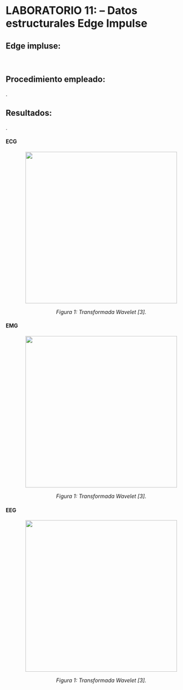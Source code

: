 # **LABORATORIO 11: – Datos estructurales Edge Impulse**
## **Edge impluse:**
<p align="justify"> ‌ </p>

## **Procedimiento empleado:**
<p align="justify"> .‌ </p>

## **Resultados:**
<p align="justify"> .‌ </p>

#### **ECG**
<p align="justify">  </p>

<p align="center"><img src="Anexos/Wavelet1.png" width="400"></p>
<p align="center"><i>Figura 1: Transformada Wavelet [3].</i></p>

#### **EMG**
<p align="justify">  </p>

<p align="center"><img src="Anexos/Wavelet1.png" width="400"></p>
<p align="center"><i>Figura 1: Transformada Wavelet [3].</i></p>

#### **EEG**
<p align="justify">  </p>

<p align="center"><img src="Anexos/Wavelet1.png" width="400"></p>
<p align="center"><i>Figura 1: Transformada Wavelet [3].</i></p>


